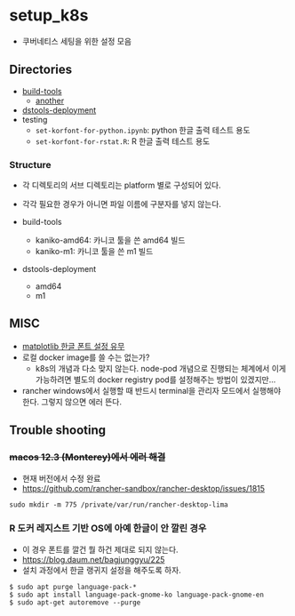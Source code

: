 # setup_k8s

- 쿠버네티스 세팅을 위한 설정 모음 

## Directories 

- [build-tools](./build-tools.md) 
  + [another](https://github.com/anarinsk/til/blob/master/kubernetes/kaniko.md)
- [dstools-deployment](https://github.com/anarinsk/til/blob/master/kubernetes/launch-dstools.md)
- testing
  + `set-korfont-for-python.ipynb`: python 한글 출력 테스트 용도 
  + `set-korfont-for-rstat.R`: R 한글 출력 테스트 용도 

### Structure 

- 각 디렉토리의 서브 디렉토리는 platform 별로 구성되어 있다. 
- 각각 필요한 경우가 아니면 파일 이름에 구분자를 넣지 않는다. 

- build-tools
    + kaniko-amd64: 카니코 툴을 쓴 amd64 빌드 
    + kaniko-m1: 카니코 툴을 쓴 m1  빌드 

- dstools-deployment 
    + amd64 
    + m1 



## MISC 

- [matplotlib 한글 폰트 설정 유무 ](https://github.com/anarinsk/til/blob/master/python/check-matplotlb-korfont.md)
- 로컬 docker image를 쓸 수는 없는가? 
  + k8s의 개념과 다소 맞지 않는다. node-pod 개념으로 진행되는 체계에서 이게 가능하려면 별도의 docker registry pod를 설정해주는 방법이 있겠지만... 
- rancher windows에서 실행할 때 반드시 terminal을 관리자 모드에서 실행해야 한다. 그렇지 않으면 에러 뜬다. 

## Trouble shooting 

### ~~macos 12.3 (Monterey)에서 에러 해결~~ 
+ 현재 버전에서 수정 완료 
+ https://github.com/rancher-sandbox/rancher-desktop/issues/1815
```
sudo mkdir -m 775 /private/var/run/rancher-desktop-lima
```

### R 도커 레지스트 기반  OS에 아예 한글이 안 깔린 경우 

- 이 경우 폰트를 깔건 뭘 하건 제대로 되지 않는다. 
- https://blog.daum.net/bagjunggyu/225
- 설치 과정에서 한글 랭귀지 설정을 해주도록 하자. 

```
$ sudo apt purge language-pack-*
$ sudo apt install language-pack-gnome-ko language-pack-gnome-en
$ sudo apt-get autoremove --purge
```